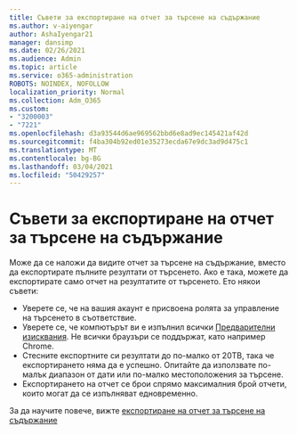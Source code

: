 ```yaml
---
title: Съвети за експортиране на отчет за търсене на съдържание
ms.author: v-aiyengar
author: AshaIyengar21
manager: dansimp
ms.date: 02/26/2021
ms.audience: Admin
ms.topic: article
ms.service: o365-administration
ROBOTS: NOINDEX, NOFOLLOW
localization_priority: Normal
ms.collection: Adm_O365
ms.custom:
- "3200003"
- "7221"
ms.openlocfilehash: d3a93544d6ae969562bbd6e8ad9ec145421af42d
ms.sourcegitcommit: f4ba304b92ed01e35273ecda67e9dc3ad9d475c1
ms.translationtype: MT
ms.contentlocale: bg-BG
ms.lasthandoff: 03/04/2021
ms.locfileid: "50429257"
---
```

# <a name="tips-for-exporting-a-report-for-content-search"></a>Съвети за експортиране на отчет за търсене на съдържание

Може да се наложи да видите отчет за търсене на съдържание, вместо да експортирате пълните резултати от търсенето. Ако е така, можете да експортирате само отчет на резултатите от търсенето. Ето някои съвети:

- Уверете се, че на вашия акаунт е присвоена ролята за управление на търсенето в съответствие.
- Уверете се, че компютърът ви е изпълнил всички [Предварителни изисквания](https://go.microsoft.com/fwlink/?linkid=2102407). Не всички браузъри се поддържат, като например Chrome.
- Стесните експортните си резултати до по-малко от 20TB, така че експортирането няма да е успешно. Опитайте да използвате по-малък диапазон от дати или по-малко местоположения за търсене.
- Експортирането на отчет се брои спрямо максималния брой отчети, които могат да се изпълняват едновременно.

За да научите повече, вижте [експортиране на отчет за търсене на съдържание](https://go.microsoft.com/fwlink/?linkid=2102409)